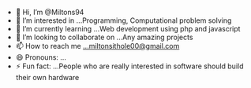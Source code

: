 - 👋 Hi, I’m @Miltons94
- 👀 I’m interested in ...Programming, Computational problem solving
- 🌱 I’m currently learning ...Web development using php and javascript
- 💞️ I’m looking to collaborate on ...Any amazing projects
- 📫 How to reach me ...miltonsithole00@gmail.com
- 😄 Pronouns: ...
- ⚡ Fun fact: ...People who are really interested in software should build their own hardware

<!---
Miltons94/Miltons94 is a ✨ special ✨ repository because its `README.md` (this file) appears on your GitHub profile.
You can click the Preview link to take a look at your changes.
--->
